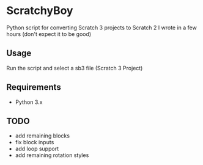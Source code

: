 # ScratchyBoy
Python script for converting Scratch 3 projects to Scratch 2 I wrote in a few hours (don't expect it to be good)

## Usage
Run the script and select a sb3 file (Scratch 3 Project)

## Requirements
- Python 3.x

## TODO
- add remaining blocks
- fix block inputs
- add loop support
- add remaining rotation styles
